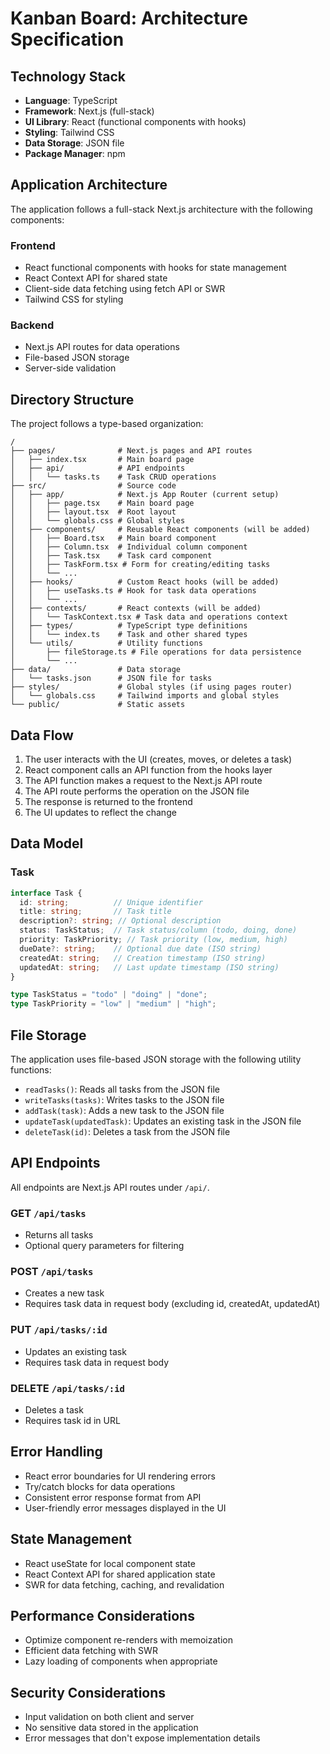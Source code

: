 # Kanban Board: Architecture Specification

## Technology Stack

- **Language**: TypeScript
- **Framework**: Next.js (full-stack)
- **UI Library**: React (functional components with hooks)
- **Styling**: Tailwind CSS
- **Data Storage**: JSON file
- **Package Manager**: npm

## Application Architecture

The application follows a full-stack Next.js architecture with the following components:

### Frontend

- React functional components with hooks for state management
- React Context API for shared state
- Client-side data fetching using fetch API or SWR
- Tailwind CSS for styling

### Backend

- Next.js API routes for data operations
- File-based JSON storage
- Server-side validation

## Directory Structure

The project follows a type-based organization:

```
/
├── pages/              # Next.js pages and API routes
│   ├── index.tsx       # Main board page
│   ├── api/            # API endpoints
│   │   └── tasks.ts    # Task CRUD operations
├── src/                # Source code
│   ├── app/            # Next.js App Router (current setup)
│   │   ├── page.tsx    # Main board page
│   │   ├── layout.tsx  # Root layout
│   │   └── globals.css # Global styles
│   ├── components/     # Reusable React components (will be added)
│   │   ├── Board.tsx   # Main board component
│   │   ├── Column.tsx  # Individual column component
│   │   ├── Task.tsx    # Task card component
│   │   ├── TaskForm.tsx # Form for creating/editing tasks
│   │   └── ...
│   ├── hooks/          # Custom React hooks (will be added)
│   │   ├── useTasks.ts # Hook for task data operations
│   │   └── ...
│   ├── contexts/       # React contexts (will be added)
│   │   └── TaskContext.tsx # Task data and operations context
│   ├── types/          # TypeScript type definitions
│   │   └── index.ts    # Task and other shared types
│   └── utils/          # Utility functions
│       ├── fileStorage.ts # File operations for data persistence
│       └── ...
├── data/               # Data storage
│   └── tasks.json      # JSON file for tasks
├── styles/             # Global styles (if using pages router)
│   └── globals.css     # Tailwind imports and global styles
└── public/             # Static assets
```

## Data Flow

1. The user interacts with the UI (creates, moves, or deletes a task)
2. React component calls an API function from the hooks layer
3. The API function makes a request to the Next.js API route
4. The API route performs the operation on the JSON file
5. The response is returned to the frontend
6. The UI updates to reflect the change

## Data Model

### Task

```typescript
interface Task {
  id: string;          // Unique identifier
  title: string;       // Task title
  description?: string; // Optional description
  status: TaskStatus;  // Task status/column (todo, doing, done)
  priority: TaskPriority; // Task priority (low, medium, high)
  dueDate?: string;    // Optional due date (ISO string)
  createdAt: string;   // Creation timestamp (ISO string)
  updatedAt: string;   // Last update timestamp (ISO string)
}

type TaskStatus = "todo" | "doing" | "done";
type TaskPriority = "low" | "medium" | "high";
```

## File Storage

The application uses file-based JSON storage with the following utility functions:

- `readTasks()`: Reads all tasks from the JSON file
- `writeTasks(tasks)`: Writes tasks to the JSON file
- `addTask(task)`: Adds a new task to the JSON file
- `updateTask(updatedTask)`: Updates an existing task in the JSON file
- `deleteTask(id)`: Deletes a task from the JSON file

## API Endpoints

All endpoints are Next.js API routes under `/api/`.

### GET `/api/tasks`

- Returns all tasks
- Optional query parameters for filtering

### POST `/api/tasks`

- Creates a new task
- Requires task data in request body (excluding id, createdAt, updatedAt)

### PUT `/api/tasks/:id`

- Updates an existing task
- Requires task data in request body

### DELETE `/api/tasks/:id`

- Deletes a task
- Requires task id in URL

## Error Handling

- React error boundaries for UI rendering errors
- Try/catch blocks for data operations
- Consistent error response format from API
- User-friendly error messages displayed in the UI

## State Management

- React useState for local component state
- React Context API for shared application state
- SWR for data fetching, caching, and revalidation

## Performance Considerations

- Optimize component re-renders with memoization
- Efficient data fetching with SWR
- Lazy loading of components when appropriate

## Security Considerations

- Input validation on both client and server
- No sensitive data stored in the application
- Error messages that don't expose implementation details